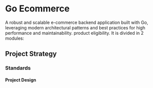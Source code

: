 # Go Ecommerce

A robust and scalable e-commerce backend application built with Go, leveraging modern architectural patterns and best practices for high performance and maintainability.
product eligibility. It is divided in 2 modules:

## Project Strategy

### Standards

#### Project Design